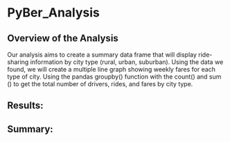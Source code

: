 # PyBer_Analysis

## Overview of the Analysis
  Our analysis aims to create a summary data frame that will display ride-sharing information by city type (rural, urban, suburban). Using the data we found, we will create a multiple line graph showing weekly fares for each type of city.  Using the pandas groupby() function with the count() and sum () to get the total number of drivers, rides, and fares by city type.

## Results:




## Summary:
